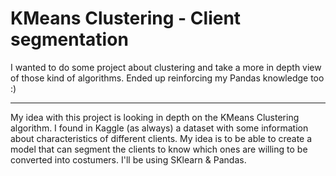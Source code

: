# KMeans Clustering - Client segmentation
I wanted to do some project about clustering and take a more in depth view of those kind of algorithms. Ended up reinforcing my Pandas knowledge too :)

---

My idea with this project is looking in depth on the KMeans Clustering algorithm. I found in Kaggle (as always) a dataset with some information about characteristics of different clients. My idea is to be able to create a model that can segment the clients to know which ones are willing to be converted into costumers.
I'll be using SKlearn & Pandas.
